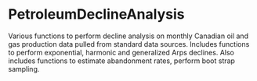 # PetroleumDeclineAnalysis

Various functions to perform decline analysis on monthly Canadian oil and gas production data pulled from standard data sources.  Includes functions to perform exponential, harmonic and generalized Arps declines.  Also includes functions to estimate abandonment rates, perform boot strap sampling.

